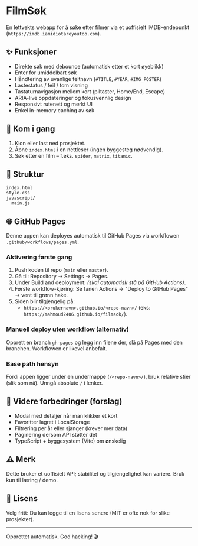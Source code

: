 # FilmSøk

En lettvekts webapp for å søke etter filmer via et uoffisielt IMDB-endepunkt (`https://imdb.iamidiotareyoutoo.com`).

## ✨ Funksjoner
- Direkte søk med debounce (automatisk etter et kort øyeblikk)
- Enter for umiddelbart søk
- Håndtering av uvanlige feltnavn (`#TITLE`, `#YEAR`, `#IMG_POSTER`)
- Lastestatus / feil / tom visning
- Tastaturnavigasjon mellom kort (piltaster, Home/End, Escape)
- ARIA-live oppdateringer og fokusvennlig design
- Responsivt rutenett og mørkt UI
- Enkel in-memory caching av søk

## 🚀 Kom i gang
1. Klon eller last ned prosjektet.
2. Åpne `index.html` i en nettleser (ingen byggesteg nødvendig).
3. Søk etter en film – f.eks. `spider`, `matrix`, `titanic`.

## 📁 Struktur
```
index.html
style.css
javascript/
  main.js
```

## 🌐 GitHub Pages
Denne appen kan deployes automatisk til GitHub Pages via workflowen `.github/workflows/pages.yml`.

### Aktivering første gang
1. Push koden til repo (`main` eller `master`).
2. Gå til: Repository → Settings → Pages.
3. Under Build and deployment: *(skal automatisk stå på GitHub Actions)*.
4. Første workflow-kjøring: Se fanen Actions → "Deploy to GitHub Pages" → vent til grønn hake.
5. Siden blir tilgjengelig på:
   - `https://<brukernavn>.github.io/<repo-navn>/` (eks: `https://mahmoud2406.github.io/filmsok/`).

### Manuell deploy uten workflow (alternativ)
Opprett en branch `gh-pages` og legg inn filene der, slå på Pages med den branchen. Workflowen er likevel anbefalt.

### Base path hensyn
Fordi appen ligger under en undermappe (`/<repo-navn>/`), bruk relative stier (slik som nå). Unngå absolute `/` i lenker.

## 🔧 Videre forbedringer (forslag)
- Modal med detaljer når man klikker et kort
- Favoritter lagret i LocalStorage
- Filtrering per år eller sjanger (krever mer data)
- Paginering dersom API støtter det
- TypeScript + byggesystem (Vite) om ønskelig

## ⚠ Merk
Dette bruker et uoffisielt API; stabilitet og tilgjengelighet kan variere. Bruk kun til læring / demo.

## 📝 Lisens
Velg fritt: Du kan legge til en lisens senere (MIT er ofte nok for slike prosjekter).

---
Opprettet automatisk. God hacking! 🎬
